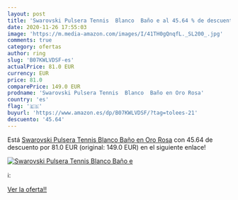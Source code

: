 ```yaml
---
layout: post
title: 'Swarovski Pulsera Tennis  Blanco  Baño e al 45.64 % de descuento'
date: 2020-11-26 17:55:03
image: 'https://m.media-amazon.com/images/I/41TH0gQnqfL._SL200_.jpg'
comments: true
category: ofertas
author: ring
slug: 'B07KWLVDSF-es'
actualPrice: 81.0 EUR
currency: EUR
price: 81.0
comparePrice: 149.0 EUR
prodname: 'Swarovski Pulsera Tennis  Blanco  Baño en Oro Rosa'
country: 'es'
flag: '🇪🇸'
buyurl: 'https://www.amazon.es/dp/B07KWLVDSF/?tag=tolees-21'
descuento: '45.64'
---
```


Está [Swarovski Pulsera Tennis  Blanco  Baño en Oro Rosa](https://www.amazon.es/dp/B07KWLVDSF/?tag=tolees-21) con 45.64 de descuento por 81.0 EUR (original: 149.0 EUR) en el siguiente enlace!

[![Swarovski Pulsera Tennis  Blanco  Baño e](https://m.media-amazon.com/images/I/41TH0gQnqfL._SL200_.jpg)](https://www.amazon.es/dp/B07KWLVDSF/?tag=tolees-21)

ℹ️:


[Ver la oferta!!](https://www.amazon.es/dp/B07KWLVDSF/?tag=tolees-21)
